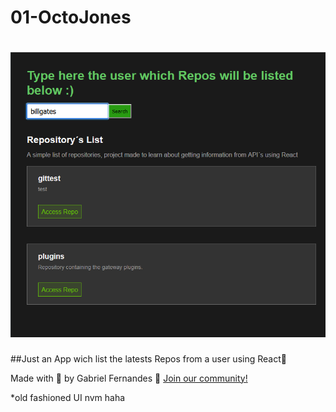 # 01-OctoJones

<h1 align="center">
    <img alt="OctoJonesScreen" src=".github/screen.png" />
</h1>

##Just an App wich list the latests Repos from a user using React💜

Made with 💜 by Gabriel Fernandes 👋 [Join our community!](https://ahub.tech/discord)


*old fashioned UI nvm haha

